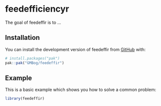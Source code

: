 
<!-- README.md is generated from README.Rmd. Please edit that file -->

# feedefficiencyr

<!-- badges: start -->
<!-- badges: end -->

The goal of feedeffir is to …

## Installation

You can install the development version of feedeffir from
[GitHub](https://github.com/) with:

``` r
# install.packages("pak")
pak::pak("GMBog/feedeffir")
```

## Example

This is a basic example which shows you how to solve a common problem:

``` r
library(feedeffir)
```

